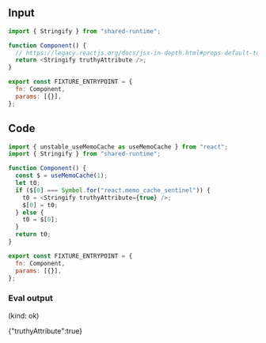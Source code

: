 
## Input

```javascript
import { Stringify } from "shared-runtime";

function Component() {
  // https://legacy.reactjs.org/docs/jsx-in-depth.html#props-default-to-true
  return <Stringify truthyAttribute />;
}

export const FIXTURE_ENTRYPOINT = {
  fn: Component,
  params: [{}],
};

```

## Code

```javascript
import { unstable_useMemoCache as useMemoCache } from "react";
import { Stringify } from "shared-runtime";

function Component() {
  const $ = useMemoCache(1);
  let t0;
  if ($[0] === Symbol.for("react.memo_cache_sentinel")) {
    t0 = <Stringify truthyAttribute={true} />;
    $[0] = t0;
  } else {
    t0 = $[0];
  }
  return t0;
}

export const FIXTURE_ENTRYPOINT = {
  fn: Component,
  params: [{}],
};

```
      
### Eval output
(kind: ok) <div>{"truthyAttribute":true}</div>
